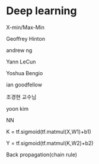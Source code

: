 # Deep learning



X-min/Max-Min

Geoffrey Hinton

andrew ng

Yann LeCun

Yoshua Bengio

ian goodfellow

조경현 교수님

yoon kim



NN

K = tf.sigmoid(tf.matmul(X,W1)+b1)

Y = tf.sigmoid(tf.matmul(K,W2)+b2)



Back propagation(chain rule)

